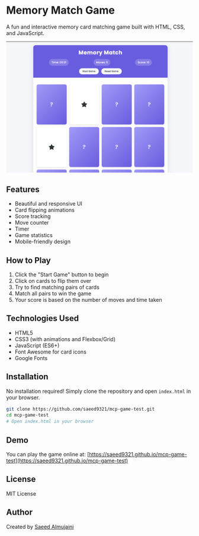 # Memory Match Game

A fun and interactive memory card matching game built with HTML, CSS, and JavaScript.

![Memory Match Game Screenshot](https://raw.githubusercontent.com/saeed9321/mcp-game-test/master/screenshots/screenshot-1.png)

## Features

-   Beautiful and responsive UI
-   Card flipping animations
-   Score tracking
-   Move counter
-   Timer
-   Game statistics
-   Mobile-friendly design

## How to Play

1. Click the "Start Game" button to begin
2. Click on cards to flip them over
3. Try to find matching pairs of cards
4. Match all pairs to win the game
5. Your score is based on the number of moves and time taken

## Technologies Used

-   HTML5
-   CSS3 (with animations and Flexbox/Grid)
-   JavaScript (ES6+)
-   Font Awesome for card icons
-   Google Fonts

## Installation

No installation required! Simply clone the repository and open `index.html` in your browser.

```bash
git clone https://github.com/saeed9321/mcp-game-test.git
cd mcp-game-test
# Open index.html in your browser
```

## Demo

You can play the game online at: [https://saeed9321.github.io/mcp-game-test](https://saeed9321.github.io/mcp-game-test)

## License

MIT License

## Author

Created by [Saeed Almujaini](https://github.com/saeed9321)
